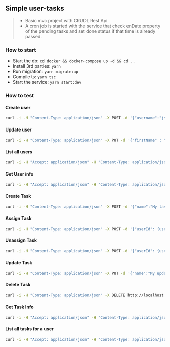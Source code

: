 ## Simple user-tasks

> - Basic mvc project with CRUDL Rest Api
> - A cron job is started with the service that check enDate property of the pending tasks and set done status if that time is already passed.

### How to start

- Start the db: `cd docker && docker-compose up -d && cd ..`
- Install 3rd parties: `yarn`
- Run migration: `yarn migrate:up`
- Compile ts: `yarn tsc`
- Start the service: `yarn start:dev`

### How to test

#### Create user

```sh
curl -i -H "Content-Type: application/json" -X POST -d '{"username":"jsmith","firstName" : "John", "lastName" : "Smith"}' http://localhost:3000/api/users
```

#### Update user

```sh
curl -i -H "Content-Type: application/json" -X PUT -d '{"firstName" : "John", "lastName" : "Doe", "username": "jdoe"}' http://localhost:3000/api/users/{id}
```

#### List all users

```sh
curl -i -H "Accept: application/json" -H "Content-Type: application/json" -X GET http://localhost:3000/api/users
```

#### Get User info

```sh
curl -i -H "Accept: application/json" -H "Content-Type: application/json" -X GET http://localhost:3000/api/users/{id}
```

#### Create Task

```sh
curl -i -H "Content-Type: application/json" -X POST -d '{"name":"My task","description" : "Description of task", "endDate" : "2016-05-25 14:25:00"}' http://localhost:3000/api/tasks
```

#### Assign Task

```sh
curl -i -H "Content-Type: application/json" -X POST -d '{"userId": {user_id}}' http://localhost:3000/api/tasks/{task_id}/assign-user
```

#### Unassign Task

```sh
curl -i -H "Content-Type: application/json" -X POST -d '{"userId": {user_id}}' http://localhost:3000/api/tasks/{task_id}/unassign
```

#### Update Task

```sh
curl -i -H "Content-Type: application/json" -X PUT -d '{"name":"My updated task"}' http://localhost:3000/api/tasks/{task_id}
```

#### Delete Task

```sh
curl -i -H "Content-Type: application/json" -X DELETE http://localhost:3000/api/tasks/{task_id}
```

#### Get Task Info

```sh
curl -i -H "Accept: application/json" -H "Content-Type: application/json" -X GET http://localhost:3000/api/tasks/{task_id}
```

#### List all tasks for a user

```sh
curl -i -H "Accept: application/json" -H "Content-Type: application/json" -X GET http://localhost:3000/api/users/{user_id}/tasks
```
